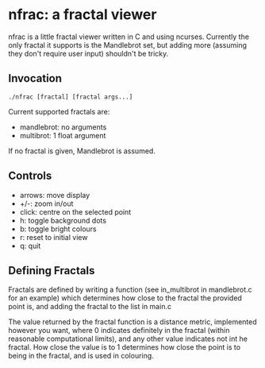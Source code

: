 nfrac: a fractal viewer
=======================

nfrac is a little fractal viewer written in C and using
ncurses. Currently the only fractal it supports is the Mandlebrot set,
but adding more (assuming they don't require user input) shouldn't be
tricky.

Invocation
----------

    ./nfrac [fractal] [fractal args...]

Current supported fractals are:

 - mandlebrot: no arguments
 - multibrot: 1 float argument

If no fractal is given, Mandlebrot is assumed.

Controls
--------

 - arrows: move display
 - +/-: zoom in/out
 - click: centre on the selected point
 - h: toggle background dots
 - b: toggle bright colours
 - r: reset to initial view
 - q: quit

Defining Fractals
-----------------

Fractals are defined by writing a function (see in_multibrot in
mandlebrot.c for an example) which determines how close to the fractal
the provided point is, and adding the fractal to the list in main.c

The value returned by the fractal function is a distance metric,
implemented however you want, where 0 indicates definitely in the
fractal (within reasonable computational limits), and any other value
indicates not int he fractal. How close the value is to 1 determines
how close the point is to being in the fractal, and is used in
colouring.

